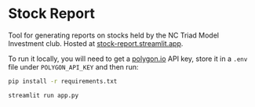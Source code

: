 # Stock Report

Tool for generating reports on stocks held by the NC Triad Model Investment club. Hosted at [stock-report.streamlit.app](https://stock-report.streamlit.app/).

To run it locally, you will need to get a [polygon.io](https://polygon.io/) API key, store it in a `.env` file under `POLYGON_API_KEY` and then run:

```bash
pip install -r requirements.txt

streamlit run app.py
```